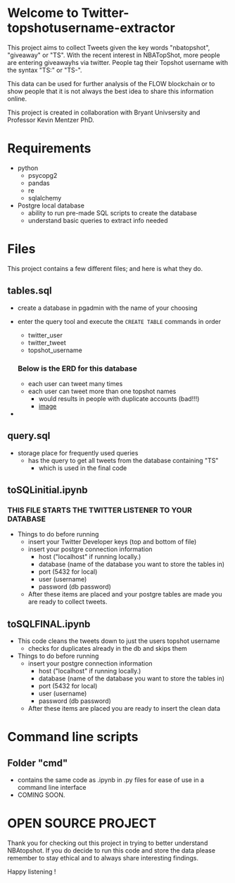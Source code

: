 # Welcome to Twitter-topshotusername-extractor

This project aims to collect Tweets given the key words "nbatopshot", "giveaway" or "TS". With the recent interest in NBATopShot, more people are entering giveawayhs via twitter. People tag their Topshot username with the syntax "TS:" or "TS-".

This data can be used for further analysis of the FLOW blockchain or to show people that it is not always the best idea to share this information online.

This project is created in collaboration with Bryant Univsersity and Professor Kevin Mentzer PhD.


# Requirements

- python
	- psycopg2
	- pandas
	- re
	- sqlalchemy
- Postgre local database
	- ability to run pre-made SQL scripts to create the database
	- understand basic queries to extract info needed

# Files

This project contains a few different files; and here is what they do.

## tables.sql
- create a database in pgadmin with the name of your choosing
- enter the query tool and execute the `CREATE TABLE` commands in order
	- twitter_user
	- twitter_tweet
	- topshot_username
	### Below is the ERD for this database
	 - each user can tweet many times
	 - each user can tweet more than one topshot names
		 - would results in people with duplicate accounts (bad!!!)
		 - [image](assets\SnipImage.JPG)

- 

## query.sql

- storage place for frequently used queries
	- has the query to get all tweets from the database containing "TS"
		- which is used in the final code

## toSQLinitial.ipynb

### THIS FILE STARTS THE TWITTER LISTENER TO YOUR DATABASE
- Things to do before running
	- insert your Twitter Developer keys (top and bottom of file)
	- insert your postgre connection information
		- host ("localhost" if running locally.)
		- database (name of the database you want to store the tables in)
		- port (5432 for local)
		- user (username)
		- password (db password)
	- After these items are placed and your postgre tables are made you are ready to collect tweets.

## toSQLFINAL.ipynb
- This code cleans the tweets down to just the users topshot username
	- checks for duplicates already in the db and skips them
- Things to do before running
	-  insert your postgre connection information
		- host ("localhost" if running locally.)
		- database (name of the database you want to store the tables in)
		- port (5432 for local)
		- user (username)
		- password (db password)
	- After these items are placed you are ready to insert the clean data


# Command line scripts

## Folder "cmd"
- contains the same code as .ipynb in .py files for ease of use in a command line interface
- COMING SOON.



# OPEN SOURCE PROJECT

Thank you for checking out this project in trying to better understand NBAtopshot. If you do decide to run this code and store the data please remember to stay ethical and to always share interesting findings.

Happy listening !
